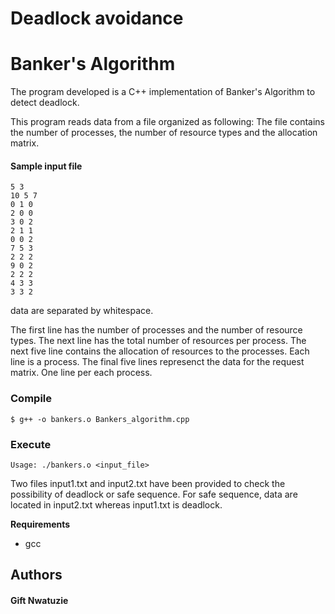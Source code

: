 # Deadlock avoidance
# Banker's Algorithm
The program developed is a C++ implementation of Banker's Algorithm to detect deadlock.

This program reads data from a file organized as following:
The file contains the number of processes, the number of resource types and  the allocation matrix.

#### Sample input file
```
5 3
10 5 7
0 1 0
2 0 0
3 0 2
2 1 1
0 0 2
7 5 3
2 2 2
9 0 2
2 2 2
4 3 3
3 3 2
```
data are separated by whitespace.

The first line has the number of processes and the number of resource types.
The next line has the total number of resources per process.
The next five line contains the allocation of resources to the processes.
Each line is a process.
The final five lines represenct the data for the request matrix. One line per each process.


### Compile
```
$ g++ -o bankers.o Bankers_algorithm.cpp

```
### Execute
```
Usage: ./bankers.o <input_file>
```
Two files input1.txt and input2.txt have been provided to check the possibility of deadlock or safe sequence.
For safe sequence, data are located in input2.txt whereas input1.txt is deadlock.

**Requirements**
- gcc

## Authors

#### Gift Nwatuzie

